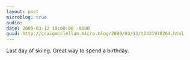 ```yaml
---
layout: post
microblog: true
audio: 
date: 2009-03-12 19:00:00 -0500
guid: http://craigmcclellan.micro.blog/2009/03/13/t1321978264.html
---
```

Last day of skiing. Great way to spend a birthday.
